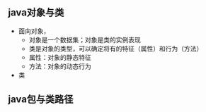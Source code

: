 ## java对象与类

- 面向对象，
  - 对象是一个数据集；对象是类的实例表现
  - 类是对象的类型，可以确定将有的特征（属性）和行为（方法）
  - 属性：对象的静态特征
  - 方法：对象的动态行为
- 类


## java包与类路径

